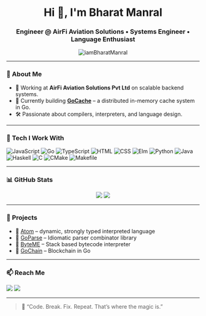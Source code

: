<h1 align="center">Hi 👋, I'm Bharat Manral</h1>
<h3 align="center">Engineer @ AirFi Aviation Solutions • Systems Engineer • Language Enthusiast</h3>

<p align="center">
  <img src="https://komarev.com/ghpvc/?username=iamBharatManral&label=Profile%20views&color=0e75b6&style=flat" alt="iamBharatManral" />
</p>

---

### 🧠 About Me

- 💼 Working at **AirFi Aviation Solutions Pvt Ltd** on scalable backend systems.
- 🔭 Currently building **[GoCache](https://github.com/iamBharatManral/GoCache)** – a distributed in-memory cache system in Go.
- 🛠 Passionate about compilers, interpreters, and language design.

---

### 🧰 Tech I Work With

<!--START_LANGUAGES_SECTION-->

![JavaScript](https://img.shields.io/badge/JavaScript-686155?style=flat&logo=javascript&logoColor=white) ![Go](https://img.shields.io/badge/Go-5F075A?style=flat&logo=go&logoColor=white) ![TypeScript](https://img.shields.io/badge/TypeScript-558B54?style=flat&logo=typescript&logoColor=white) ![HTML](https://img.shields.io/badge/HTML-4C4AD5?style=flat&logo=html&logoColor=white) ![CSS](https://img.shields.io/badge/CSS-2C56C3?style=flat&logo=css&logoColor=white) ![Elm](https://img.shields.io/badge/Elm-3EA724?style=flat&logo=elm&logoColor=white) ![Python](https://img.shields.io/badge/Python-A7F5F3?style=flat&logo=python&logoColor=white) ![Java](https://img.shields.io/badge/Java-D52387?style=flat&logo=java&logoColor=white) ![Haskell](https://img.shields.io/badge/Haskell-A59B78?style=flat&logo=haskell&logoColor=white) ![C](https://img.shields.io/badge/C-0D61F8?style=flat&logo=c&logoColor=white) ![CMake](https://img.shields.io/badge/CMake-DF49AD?style=flat&logo=cmake&logoColor=white) ![Makefile](https://img.shields.io/badge/Makefile-B67911?style=flat&logo=makefile&logoColor=white)

<!--END_LANGUAGES_SECTION-->

---

### 📊 GitHub Stats

<p align="center">
  <img src="https://github-readme-stats.vercel.app/api?username=iamBharatManral&show_icons=true&theme=radical" />
  <img src="https://github-readme-stats.vercel.app/api/top-langs/?username=iamBharatManral&layout=compact&theme=radical" />
</p>

---

### 🚀 Projects

- 🧩 [Atom](https://github.com/iamBharatManral/atom) – dynamic, strongly typed interpreted language
- 🧩 [GoParse](https://github.com/iamBharatManral/GoParse) – Idiomatic parser combinator library
- 🧩 [ByteME](https://github.com/iamBharatManral/ByteMe) – Stack based bytecode interpreter
- 🧩 [GoChain](https://github.com/iamBharatManral/GoChain) – Blockchain in Go

---

### 📫 Reach Me

<p>
  <a href="mailto:justbharatmanral@gmail.com"><img src="https://img.shields.io/badge/Email-D14836?style=for-the-badge&logo=gmail&logoColor=white" /></a>
  <a href="https://www.linkedin.com/in/iambharatmanral/"><img src="https://img.shields.io/badge/LinkedIn-0A66C2?style=for-the-badge&logo=linkedin&logoColor=white" /></a>
</p>

---

> 🧪 “Code. Break. Fix. Repeat. That’s where the magic is.”  
